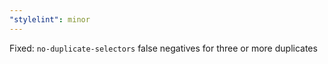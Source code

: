 ```yaml
---
"stylelint": minor
---
```


Fixed: `no-duplicate-selectors` false negatives for three or more duplicates

